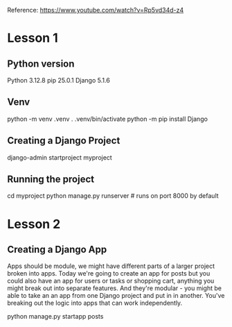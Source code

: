 Reference: https://www.youtube.com/watch?v=Rp5vd34d-z4

# Lesson 1
## Python version
Python 3.12.8
pip 25.0.1
Django 5.1.6

## Venv
python -m venv .venv
. .venv/bin/activate
python -m pip install Django

## Creating a Django Project
django-admin startproject myproject

## Running the project
cd myproject
python manage.py runserver # runs on port 8000 by default

# Lesson 2

## Creating a Django App
Apps should be module, we might have different parts of a larger project broken into apps. Today we're going to create an app for posts but you could also have an app for users or tasks or shopping cart, anything you might break out into separate features. And they're modular - you might be able to take an an app from one Django project and put in in another. You've breaking out the logic into apps that can work independently.

python manage.py startapp posts
